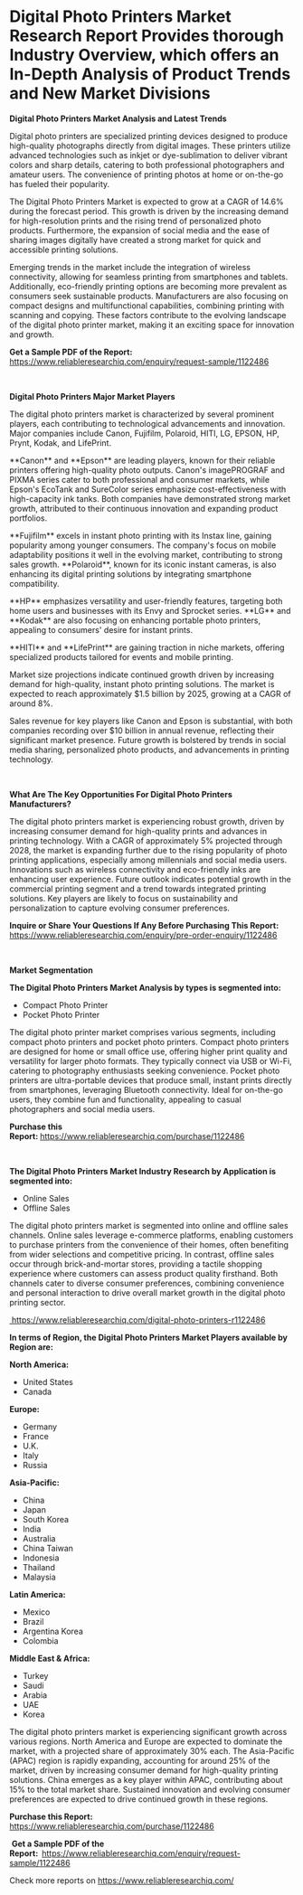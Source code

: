 <p><h1>Digital Photo Printers Market Research Report Provides thorough Industry Overview, which offers an In-Depth Analysis of Product Trends and New Market Divisions</h1></p><p><strong>Digital Photo Printers Market Analysis and Latest Trends</strong></p>
<p><p>Digital photo printers are specialized printing devices designed to produce high-quality photographs directly from digital images. These printers utilize advanced technologies such as inkjet or dye-sublimation to deliver vibrant colors and sharp details, catering to both professional photographers and amateur users. The convenience of printing photos at home or on-the-go has fueled their popularity.</p><p>The Digital Photo Printers Market is expected to grow at a CAGR of 14.6% during the forecast period. This growth is driven by the increasing demand for high-resolution prints and the rising trend of personalized photo products. Furthermore, the expansion of social media and the ease of sharing images digitally have created a strong market for quick and accessible printing solutions. </p><p>Emerging trends in the market include the integration of wireless connectivity, allowing for seamless printing from smartphones and tablets. Additionally, eco-friendly printing options are becoming more prevalent as consumers seek sustainable products. Manufacturers are also focusing on compact designs and multifunctional capabilities, combining printing with scanning and copying. These factors contribute to the evolving landscape of the digital photo printer market, making it an exciting space for innovation and growth.</p></p>
<p><strong>Get a Sample PDF of the Report:&nbsp;</strong> <a href="https://www.reliableresearchiq.com/enquiry/request-sample/1122486?utm_campaign=2482&utm_medium=2&utm_source=Github&utm_content=ia&utm_term=22022025&utm_id=digital-photo-printers">https://www.reliableresearchiq.com/enquiry/request-sample/1122486</a></p>
<p>&nbsp;</p>
<p><strong>Digital Photo Printers Major Market Players</strong></p>
<p><p>The digital photo printers market is characterized by several prominent players, each contributing to technological advancements and innovation. Major companies include Canon, Fujifilm, Polaroid, HITI, LG, EPSON, HP, Prynt, Kodak, and LifePrint.</p><p>**Canon** and **Epson** are leading players, known for their reliable printers offering high-quality photo outputs. Canon's imagePROGRAF and PIXMA series cater to both professional and consumer markets, while Epson's EcoTank and SureColor series emphasize cost-effectiveness with high-capacity ink tanks. Both companies have demonstrated strong market growth, attributed to their continuous innovation and expanding product portfolios.</p><p>**Fujifilm** excels in instant photo printing with its Instax line, gaining popularity among younger consumers. The company's focus on mobile adaptability positions it well in the evolving market, contributing to strong sales growth. **Polaroid**, known for its iconic instant cameras, is also enhancing its digital printing solutions by integrating smartphone compatibility.</p><p>**HP** emphasizes versatility and user-friendly features, targeting both home users and businesses with its Envy and Sprocket series. **LG** and **Kodak** are also focusing on enhancing portable photo printers, appealing to consumers' desire for instant prints. </p><p>**HITI** and **LifePrint** are gaining traction in niche markets, offering specialized products tailored for events and mobile printing.</p><p>Market size projections indicate continued growth driven by increasing demand for high-quality, instant photo printing solutions. The market is expected to reach approximately $1.5 billion by 2025, growing at a CAGR of around 8%. </p><p>Sales revenue for key players like Canon and Epson is substantial, with both companies recording over $10 billion in annual revenue, reflecting their significant market presence. Future growth is bolstered by trends in social media sharing, personalized photo products, and advancements in printing technology.</p></p>
<p>&nbsp;</p>
<p><strong>What Are The Key Opportunities For Digital Photo Printers Manufacturers?</strong></p>
<p><p>The digital photo printers market is experiencing robust growth, driven by increasing consumer demand for high-quality prints and advances in printing technology. With a CAGR of approximately 5% projected through 2028, the market is expanding further due to the rising popularity of photo printing applications, especially among millennials and social media users. Innovations such as wireless connectivity and eco-friendly inks are enhancing user experience. Future outlook indicates potential growth in the commercial printing segment and a trend towards integrated printing solutions. Key players are likely to focus on sustainability and personalization to capture evolving consumer preferences.</p></p>
<p><strong>Inquire or Share Your Questions If Any Before Purchasing This Report:</strong> <a href="https://www.reliableresearchiq.com/enquiry/pre-order-enquiry/1122486?utm_campaign=2482&utm_medium=2&utm_source=Github&utm_content=ia&utm_term=22022025&utm_id=digital-photo-printers">https://www.reliableresearchiq.com/enquiry/pre-order-enquiry/1122486</a></p>
<p>&nbsp;</p>
<p><strong>Market Segmentation</strong></p>
<p><strong>The Digital Photo Printers Market Analysis by types is segmented into:</strong></p>
<p><ul><li>Compact Photo Printer</li><li>Pocket Photo Printer</li></ul></p>
<p><p>The digital photo printer market comprises various segments, including compact photo printers and pocket photo printers. Compact photo printers are designed for home or small office use, offering higher print quality and versatility for larger photo formats. They typically connect via USB or Wi-Fi, catering to photography enthusiasts seeking convenience. Pocket photo printers are ultra-portable devices that produce small, instant prints directly from smartphones, leveraging Bluetooth connectivity. Ideal for on-the-go users, they combine fun and functionality, appealing to casual photographers and social media users.</p></p>
<p><strong>Purchase this Report:&nbsp;</strong><a href="https://www.reliableresearchiq.com/purchase/1122486?utm_campaign=2482&utm_medium=2&utm_source=Github&utm_content=ia&utm_term=22022025&utm_id=digital-photo-printers">https://www.reliableresearchiq.com/purchase/1122486</a></p>
<p>&nbsp;</p>
<p><strong>The Digital Photo Printers Market Industry Research by Application is segmented into:</strong></p>
<p><ul><li>Online Sales</li><li>Offline Sales</li></ul></p>
<p><p>The digital photo printers market is segmented into online and offline sales channels. Online sales leverage e-commerce platforms, enabling customers to purchase printers from the convenience of their homes, often benefiting from wider selections and competitive pricing. In contrast, offline sales occur through brick-and-mortar stores, providing a tactile shopping experience where customers can assess product quality firsthand. Both channels cater to diverse consumer preferences, combining convenience and personal interaction to drive overall market growth in the digital photo printing sector.</p></p>
<p><a href="https://www.reliableresearchiq.com/digital-photo-printers-r1122486?utm_campaign=2482&utm_medium=2&utm_source=Github&utm_content=ia&utm_term=22022025&utm_id=digital-photo-printers">&nbsp;https://www.reliableresearchiq.com/digital-photo-printers-r1122486</a></p>
<p><strong>In terms of Region, the Digital Photo Printers Market Players available by Region are:</strong></p>
<p>
    <p> <strong> North America: </strong>
        <ul>
            <li>United States</li>
            <li>Canada</li>
        </ul>
        </p> 
    <p> <strong> Europe: </strong>
        <ul>
            <li>Germany</li>
            <li>France</li>
            <li>U.K.</li>
            <li>Italy</li>
            <li>Russia</li>
        </ul>
        </p> 
    <p> <strong> Asia-Pacific: </strong>
        <ul>
            <li>China</li>
            <li>Japan</li>
            <li>South Korea</li>
            <li>India</li>
            <li>Australia</li>
            <li>China Taiwan</li>
            <li>Indonesia</li>
            <li>Thailand</li>
            <li>Malaysia</li>
        </ul>
        </p> 
    <p> <strong> Latin America: </strong>
        <ul>
            <li>Mexico</li>
            <li>Brazil</li>
            <li>Argentina Korea</li>
            <li>Colombia</li>
        </ul>
        </p> 
    <p> <strong> Middle East & Africa: </strong>
        <ul>
            <li>Turkey</li>
            <li>Saudi</li>
            <li>Arabia</li>
            <li>UAE</li>
            <li>Korea</li>
        </ul>
    </p>
    </p>
<p><p>The digital photo printers market is experiencing significant growth across various regions. North America and Europe are expected to dominate the market, with a projected share of approximately 30% each. The Asia-Pacific (APAC) region is rapidly expanding, accounting for around 25% of the market, driven by increasing consumer demand for high-quality printing solutions. China emerges as a key player within APAC, contributing about 15% to the total market share. Sustained innovation and evolving consumer preferences are expected to drive continued growth in these regions.</p></p>
<p><strong>Purchase this Report: </strong><a href="https://www.reliableresearchiq.com/purchase/1122486?utm_campaign=2482&utm_medium=2&utm_source=Github&utm_content=ia&utm_term=22022025&utm_id=digital-photo-printers">https://www.reliableresearchiq.com/purchase/1122486</a></p>
<p>&nbsp;<strong>Get a Sample PDF of the Report:&nbsp;&nbsp;</strong><a href="https://www.reliableresearchiq.com/enquiry/request-sample/1122486?utm_campaign=2482&utm_medium=2&utm_source=Github&utm_content=ia&utm_term=22022025&utm_id=digital-photo-printers">https://www.reliableresearchiq.com/enquiry/request-sample/1122486</a></p>
<p><strong></strong></p>
<p>Check more reports on <a href="https://www.reliableresearchiq.com/?utm_campaign=2482&utm_medium=2&utm_source=Github&utm_content=ia&utm_term=22022025&utm_id=digital-photo-printers">https://www.reliableresearchiq.com/</a></p>